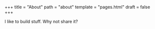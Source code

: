 +++
title = "About"
path = "about"
template = "pages.html"
draft = false
+++

I like to build stuff. Why not share it?

